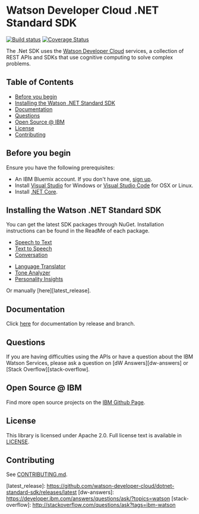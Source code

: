 # Watson Developer Cloud .NET Standard SDK
[![Build status](https://ci.appveyor.com/api/projects/status/onwtuv5a6qsg4jd8?svg=true)](https://ci.appveyor.com/project/atilatosta/dotnet-standard-sdk)
[![Coverage Status](https://coveralls.io/repos/github/atilatosta/dotnet-standard-sdk/badge.svg?branch=gh-8-continuousIntegration)](https://coveralls.io/github/atilatosta/dotnet-standard-sdk?branch=gh-8-continuousIntegration)

The .Net SDK uses the [Watson Developer Cloud][wdc] services, a collection of REST APIs and SDKs that use cognitive computing to solve complex problems.

## Table of Contents
* [Before you begin](#before-you-begin)
* [Installing the Watson .NET Standard SDK](#installing-the-watson-net-standard-sdk)
* [Documentation](#documentation)
* [Questions](#questions)
* [Open Source @ IBM](#open-source--ibm)
* [License](#license)
* [Contributing](#contributing)

## Before you begin
Ensure you have the following prerequisites:

* An IBM Bluemix account. If you don't have one, [sign up][bluemix_registration].
* Install [Visual Studio][visual-studio-download] for Windows or [Visual Studio Code][visual-studio-code-download] for OSX or Linux.
* Install [.NET Core][dotnet-core-download].

## Installing the Watson .NET Standard SDK
You can get the latest SDK packages through NuGet. Installation instructions can be found in the ReadMe of each package.

* [Speech to Text](/src/IBM.WatsonDeveloperCloud.SpeechToText)
* [Text to Speech](/src/IBM.WatsonDeveloperCloud.TextToSpeech)
* [Conversation](/src/IBM.WatsonDeveloperCloud.Conversation)
<!-- * [Discovery](/src/IBM.WatsonDeveloperCloud.Discovery) -->
<!-- * [Visual Recognition](/src/IBM.WatsonDeveloperCloud.VisualRecognition) -->
* [Language Translator](/src/IBM.WatsonDeveloperCloud.LanguageTranslator)
* [Tone Analyzer](/src/IBM.WatsonDeveloperCloud.ToneAnalyzer)
* [Personality Insights](/src/IBM.WatsonDeveloperCloud.PersonalityInsights)

Or manually [here][latest_release].

## Documentation
Click [here][dotnet-standard-sdk-documentation] for documentation by release and branch.

## Questions

If you are having difficulties using the APIs or have a question about the IBM Watson Services, please ask a question on
[dW Answers][dw-answers]
or [Stack Overflow][stack-overflow].

## Open Source @ IBM
Find more open source projects on the [IBM Github Page][ibm-github].

## License
This library is licensed under Apache 2.0. Full license text is available in [LICENSE](LICENSE).

## Contributing
See [CONTRIBUTING.md](.github/CONTRIBUTING.md).<TODO revise coding standard>

[wdc]: http://www.ibm.com/watson/developercloud/
[bluemix_registration]: http://bluemix.net/registration
[ibm-github]: http://ibm.github.io/
<TODO latest release url>
[latest_release]: https://github.com/watson-developer-cloud/dotnet-standard-sdk/releases/latest
[dw-answers]: https://developer.ibm.com/answers/questions/ask/?topics=watson
[stack-overflow]: http://stackoverflow.com/questions/ask?tags=ibm-watson

[conversation]:http://www.ibm.com/watson/developercloud/doc/conversation/
[discovery]: http://www.ibm.com/watson/developercloud/discovery/api/v1/
[speech_to_text]: http://www.ibm.com/watson/developercloud/doc/speech-to-text/
[text_to_speech]: http://www.ibm.com/watson/developercloud/doc/text-to-speech/
[visual_recognition]: http://www.ibm.com/watson/developercloud/visual-recognition/api/v3/
[language_translator]: http://www.ibm.com/watson/developercloud/doc/language-translator/
[personality_insights]: http://www.ibm.com/watson/developercloud/personality-insights/api/v2/
[tone_analyzer]: http://www.ibm.com/watson/developercloud/doc/tone-analyzer/

[document_conversion]: http://www.ibm.com/watson/developercloud/document-conversion/api/v1/
[retrieve_and_rank]: http://www.ibm.com/watson/developercloud/retrieve-and-rank/api/v1/
[natural_language_classifier]: http://www.ibm.com/watson/developercloud/doc/natural-language-classifier/index.html
[alchemyData_news]: http://www.ibm.com/watson/developercloud/alchemy-data-news.html
[tradeoff_analytics]: http://www.ibm.com/watson/developercloud/doc/tradeoff-analytics/

[dotnet-core-download]: https://www.microsoft.com/net/download/core
[visual-studio-download]: https://www.visualstudio.com/vs/community/
[visual-studio-code-download]: https://code.visualstudio.com/
[dotnet-standard-sdk-documentation]: https://watson-developer-cloud.github.io/dotnet-standard-sdk/
